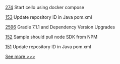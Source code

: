 
[274](https://github.com/hyperledger/cello/pull/274) Start cello using docker compose

[153](https://github.com/hyperledger/fabric-gateway/pull/153) Update repository ID in Java pom.xml

[2596](https://github.com/hyperledger/besu/pull/2596) Gradle 7.1.1 and Dependency Version Upgrades

[152](https://github.com/hyperledger/fabric-gateway/pull/152) Sample should pull node SDK from NPM

[151](https://github.com/hyperledger/fabric-gateway/pull/151) Update repository ID in Java pom.xml


[See more >>>](https://start-here.hyperledger.org/pull-requests)
